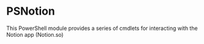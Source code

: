 # PSNotion
This PowerShell module provides a series of cmdlets for interacting with the Notion app (Notion.so)


